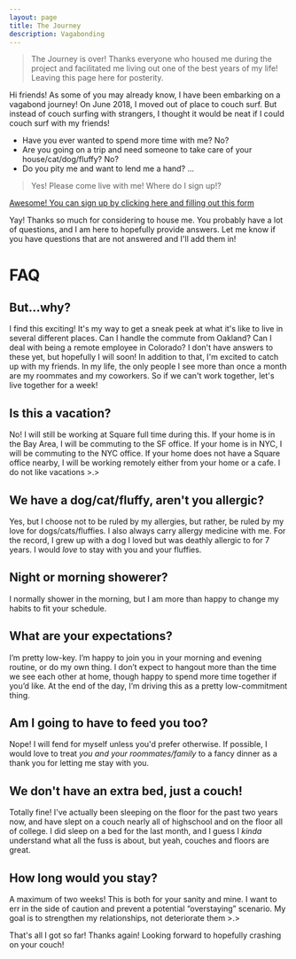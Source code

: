 ```yaml
---
layout: page
title: The Journey
description: Vagabonding
---
```


> The Journey is over! Thanks everyone who housed me during the project and facilitated me living out one of the best years of my life! Leaving this page here for posterity.

Hi friends! As some of you may already know, I have been embarking on a vagabond journey! On June 2018, I moved out of place to couch surf. But instead of couch surfing with strangers, I thought it would be neat if I could couch surf with my friends!

* Have you ever wanted to spend more time with me? No?
* Are you going on a trip and need someone to take care of your house/cat/dog/fluffy? No?
* Do you pity me and want to lend me a hand? ...

> Yes! Please come live with me! Where do I sign up!?

[Awesome! You can sign up by clicking here and filling out this form](https://goo.gl/forms/e2mroPL5NQAQzXBr2)

Yay! Thanks so much for considering to house me.  You probably have a lot of questions, and I am here to hopefully provide answers.  Let me know if you have questions that are not answered and I'll add them in!

# FAQ

## But...why?

I find this exciting! It's my way to get a sneak peek at what it's like to live in several different places.  Can I handle the commute from Oakland? Can I deal with being a remote employee in Colorado? I don't have answers to these yet, but hopefully I will soon!  In addition to that, I'm excited to catch up with my friends. In my life, the only people I see more than once a month are my roommates and my coworkers.  So if we can't work together, let's live together for a week!

## Is this a vacation?

No!  I will still be working at Square full time during this.  If your home is in the Bay Area, I will be commuting to the SF office.  If your home is in NYC, I will be commuting to the NYC office.  If your home does not have a Square office nearby, I will be working remotely either from your home or a cafe.  I do not like vacations >.>

## We have a dog/cat/fluffy, aren't you allergic?

Yes, but I choose not to be ruled by my allergies, but rather, be ruled by my love for dogs/cats/fluffies.  I also always carry allergy medicine with me.  For the record, I grew up with a dog I loved but was deathly allergic to for 7 years.  I would *love* to stay with you and your fluffies.

## Night or morning showerer?

I normally shower in the morning, but I am more than happy to change my habits to fit your schedule.

## What are your expectations?

I’m pretty low-key.  I’m happy to join you in your morning and evening routine, or do my own thing.  I don’t expect to hangout more than the time we see each other at home, though happy to spend more time together if you’d like.  At the end of the day, I’m driving this as a pretty low-commitment thing.

## Am I going to have to feed you too?

Nope! I will fend for myself unless you'd prefer otherwise.  If possible, I would love to treat *you and your roommates/family* to a fancy dinner as a thank you for letting me stay with you.

## We don't have an extra bed, just a couch!

Totally fine!  I've actually been sleeping on the floor for the past two years now, and have slept on a couch nearly all of highschool and on the floor all of college.  I did sleep on a bed for the last month, and I guess I _kinda_ understand what all the fuss is about, but yeah, couches and floors are great.

## How long would you stay?

A maximum of two weeks!  This is both for your sanity and mine.  I want to err in the side of caution and prevent a potential “overstaying” scenario.  My goal is to strengthen my relationships, not deteriorate them >.>


That's all I got so far! Thanks again! Looking forward to hopefully crashing on your couch!
